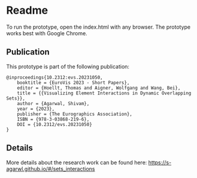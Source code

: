 # Readme

To run the prototype, open the index.html with any browser. The prototype works best with Google Chrome.

## Publication

This prototype is part of the following publication:

```
@inproceedings{10.2312:evs.20231050,
    booktitle = {EuroVis 2023 - Short Papers},
    editor = {Hoellt, Thomas and Aigner, Wolfgang and Wang, Bei},
    title = {{Visualizing Element Interactions in Dynamic Overlapping Sets}},
    author = {Agarwal, Shivam},
    year = {2023},
    publisher = {The Eurographics Association},
    ISBN = {978-3-03868-219-6},
    DOI = {10.2312/evs.20231050}
}
```

## Details

More details about the research work can be found here: https://s-agarwl.github.io/#/sets_interactions
